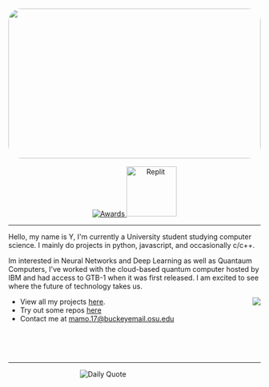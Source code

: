 <h3 align="center">
<img src="https://i.imgur.com/pqjMUHa.png" style='width:100%; height: 300px; border-radius: 25px;'/>
</h3> 

<p align="center">
  <a href="https://github.com/Yoxmo"> <img src="https://gpvc.arturio.dev/yoxmo" alt="Awards"> </a>
  <a href="https://replit.com/@Yoxmo"><img style="width: 100px;" src="https://blog.replit.com/images/new_logo/logotype.png?v=1664916455431" alt="Replit"></a> 
</p>

--- 

Hello, my name is Y, I'm currently a University student studying computer science. I mainly do projects in python, javascript, and occasionally c/c++.

Im interested in Neural Networks and Deep Learning as well as Quantaum Computers, I've worked with the cloud-based quantum computer hosted by IBM and had access to GTB-1 when it was first released. I am excited to see where the future of technology takes us.

<a href="https://github.com/yoxmo">
  <img align="right" src="https://github-readme-streak-stats.herokuapp.com/?user=yoxmo&theme=dark" />
</a>

- View all my projects [here](https://github.com/yoxmo).
- Try out some repos [here](replit.com/@Yoxmo)
- Contact me at [mamo.17@buckeyemail.osu.edu](mailto:mamo.17@buckeyemail.osu.edu)
<p>
<br>
<br>
<br>
</p>

---

<div align="center" style="width:75%"> 

![Daily Quote](https://quotes-github-readme.vercel.app/api?type=horizontal&theme=dark)

</div>


